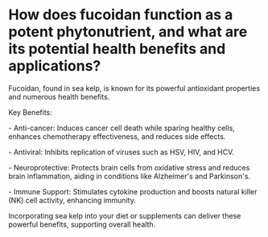 # How does fucoidan function as a potent phytonutrient, and what are its potential health benefits and applications?

Fucoidan, found in sea kelp, is known for its powerful antioxidant properties and numerous health benefits.

Key Benefits:

\- Anti-cancer: Induces cancer cell death while sparing healthy cells, enhances chemotherapy effectiveness, and reduces side effects.

\- Antiviral: Inhibits replication of viruses such as HSV, HIV, and HCV.

\- Neuroprotective: Protects brain cells from oxidative stress and reduces brain inflammation, aiding in conditions like Alzheimer's and Parkinson's.

\- Immune Support: Stimulates cytokine production and boosts natural killer (NK) cell activity, enhancing immunity.

Incorporating sea kelp into your diet or supplements can deliver these powerful benefits, supporting overall health.